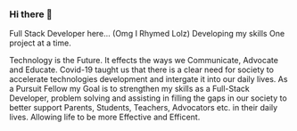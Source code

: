 ### Hi there 👋
Full Stack Developer here... (Omg I Rhymed Lolz) 
Developing my skills One project at a time.

Technology is the Future. 
It effects the ways we Communicate, Advocate and Educate. Covid-19 taught us that there is a clear need for society to accelerate technologies development and intergate it into our daily lives. As a Pursuit Fellow my Goal is to strengthen my skills as a Full-Stack Developer, problem solving and assisting in filling the gaps in our society to better support Parents, Students, Teachers, Advocators etc. in their daily lives. Allowing life to be more Effective and Efficent.

<!--
**KalilahClarke/KalilahClarke** is a ✨ _special_ ✨ repository because its `README.md` (this file) appears on your GitHub profile.

Here are some ideas to get you started:

- 🔭 I’m currently working on ...
- 🌱 I’m currently learning ...
- 👯 I’m looking to collaborate on ...
- 🤔 I’m looking for help with ...
- 💬 Ask me about ...
- 📫 How to reach me: ...
- 😄 Pronouns: ...
- ⚡ Fun fact: ...
-->
